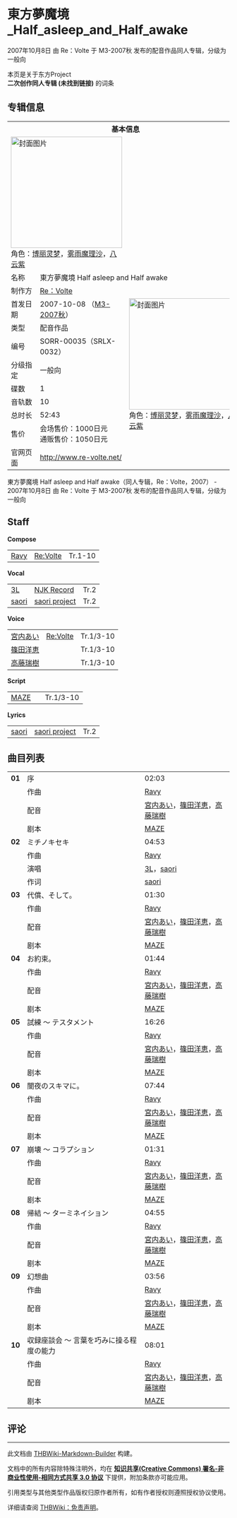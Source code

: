# 東方夢魔境_Half_asleep_and_Half_awake

<!-- source html: G:\repos\THBWiki-Markdown-Builder\THBWikiMarkdown\Temp\main\f\ff\ns0%3A%E6%9D%B1%E6%96%B9%E5%A4%A2%E9%AD%94%E5%A2%83_Half_asleep_and_Half_awake.html -->

2007年10月8日 由 Re：Volte 于 M3-2007秋 发布的配音作品同人专辑，分级为 一般向

本页是关于东方Project  
 **二次创作同人专辑 (未找到链接)** 的词条
## 专辑信息

<table><tbody><tr><th colspan="3">基本信息</th></tr><tr><td class="cover-artwork-mobile" colspan="2"><a href="./文件-東方夢魔境_Half_asleep_and_Half_awake封面.jpg.md" class="image" title="封面图片"><img alt="封面图片" src="https://upload.thwiki.cc/thumb/f/fc/%E6%9D%B1%E6%96%B9%E5%A4%A2%E9%AD%94%E5%A2%83_Half_asleep_and_Half_awake%E5%B0%81%E9%9D%A2.jpg/252px-%E6%9D%B1%E6%96%B9%E5%A4%A2%E9%AD%94%E5%A2%83_Half_asleep_and_Half_awake%E5%B0%81%E9%9D%A2.jpg" decoding="async" loading="lazy" width="252" height="252" srcset="https://upload.thwiki.cc/thumb/f/fc/%E6%9D%B1%E6%96%B9%E5%A4%A2%E9%AD%94%E5%A2%83_Half_asleep_and_Half_awake%E5%B0%81%E9%9D%A2.jpg/378px-%E6%9D%B1%E6%96%B9%E5%A4%A2%E9%AD%94%E5%A2%83_Half_asleep_and_Half_awake%E5%B0%81%E9%9D%A2.jpg 1.5x, https://upload.thwiki.cc/thumb/f/fc/%E6%9D%B1%E6%96%B9%E5%A4%A2%E9%AD%94%E5%A2%83_Half_asleep_and_Half_awake%E5%B0%81%E9%9D%A2.jpg/504px-%E6%9D%B1%E6%96%B9%E5%A4%A2%E9%AD%94%E5%A2%83_Half_asleep_and_Half_awake%E5%B0%81%E9%9D%A2.jpg 2x" data-file-width="600" data-file-height="600"></a><div class="cover-char">角色：<a href="./博丽灵梦.md" title="博丽灵梦">博丽灵梦</a>，<a href="./雾雨魔理沙.md" title="雾雨魔理沙">雾雨魔理沙</a>，<a href="./八云紫.md" title="八云紫">八云紫</a></div></td>
</tr><tr><td class="label">名称</td><td colspan="2"> 東方夢魔境 Half asleep and Half awake </td></tr><tr><td class="label">制作方</td><td><a href="./Re：Volte.md" title="Re：Volte">Re：Volte</a></td><td class="cover-artwork" rowspan="9" style="min-width:252px;"><a href="./文件-東方夢魔境_Half_asleep_and_Half_awake封面.jpg.md" class="image" title="封面图片"><img alt="封面图片" src="https://upload.thwiki.cc/thumb/f/fc/%E6%9D%B1%E6%96%B9%E5%A4%A2%E9%AD%94%E5%A2%83_Half_asleep_and_Half_awake%E5%B0%81%E9%9D%A2.jpg/252px-%E6%9D%B1%E6%96%B9%E5%A4%A2%E9%AD%94%E5%A2%83_Half_asleep_and_Half_awake%E5%B0%81%E9%9D%A2.jpg" decoding="async" loading="lazy" width="252" height="252" srcset="https://upload.thwiki.cc/thumb/f/fc/%E6%9D%B1%E6%96%B9%E5%A4%A2%E9%AD%94%E5%A2%83_Half_asleep_and_Half_awake%E5%B0%81%E9%9D%A2.jpg/378px-%E6%9D%B1%E6%96%B9%E5%A4%A2%E9%AD%94%E5%A2%83_Half_asleep_and_Half_awake%E5%B0%81%E9%9D%A2.jpg 1.5x, https://upload.thwiki.cc/thumb/f/fc/%E6%9D%B1%E6%96%B9%E5%A4%A2%E9%AD%94%E5%A2%83_Half_asleep_and_Half_awake%E5%B0%81%E9%9D%A2.jpg/504px-%E6%9D%B1%E6%96%B9%E5%A4%A2%E9%AD%94%E5%A2%83_Half_asleep_and_Half_awake%E5%B0%81%E9%9D%A2.jpg 2x" data-file-width="600" data-file-height="600"></a><div class="cover-char">角色：<a href="./博丽灵梦.md" title="博丽灵梦">博丽灵梦</a>，<a href="./雾雨魔理沙.md" title="雾雨魔理沙">雾雨魔理沙</a>，<a href="./八云紫.md" title="八云紫">八云紫</a></div></td>
</tr><tr><td class="label">首发日期</td><td>2007-10-08&#160;（<a href="/展会作品列表?e=M3%2320">M3-2007秋</a>）</td></tr><tr><td class="label">类型</td><td>配音作品</td></tr><tr><td class="label">编号</td><td>SORR-00035（SRLX-0032）</td></tr><tr><td class="label">分级指定</td><td>一般向</td></tr><tr><td class="label">碟数</td><td>1</td></tr><tr><td class="label">音轨数</td><td>10</td></tr><tr><td class="label">总时长</td><td>52:43</td></tr><tr><td class="label">售价</td><td>会场售价：1000日元<br>通贩售价：1050日元</td></tr>
<tr><td class="label">官网页面</td><td colspan="2"><a rel="nofollow" class="external free" href="http://www.re-volte.net/">http://www.re-volte.net/</a></td></tr></tbody></table>

東方夢魔境 Half asleep and Half awake（同人专辑，Re：Volte，2007） - 2007年10月8日 由 Re：Volte 于 M3-2007秋 发布的配音作品同人专辑，分级为 一般向
## Staff
  
 **Compose**   

<table><tbody><tr><td><a href="./Ravy.md" title="Ravy">Ravy</a></td><td><a href="/Re:Volte" class="mw-redirect" title="Re:Volte">Re:Volte</a></td><td>Tr.1-10</td></tr></tbody></table>

  
 **Vocal**   

<table><tbody><tr><td><a href="./3L.md" title="3L">3L</a></td><td><a href="./NJK_Record.md" title="NJK Record">NJK Record</a></td><td>Tr.2</td></tr><tr><td><a href="./saori.md" title="saori">saori</a></td><td><a href="/index.php?title=saori_project&amp;action=edit&amp;redlink=1" class="new" title="saori project（页面不存在）">saori project</a></td><td>Tr.2</td></tr></tbody></table>

  
 **Voice**   

<table><tbody><tr><td><a href="/index.php?title=%E5%AE%AE%E5%86%85%E3%81%82%E3%81%84&amp;action=edit&amp;redlink=1" class="new" title="宮内あい（页面不存在）">宮内あい</a></td><td><a href="/Re:Volte" class="mw-redirect" title="Re:Volte">Re:Volte</a></td><td>Tr.1/3-10</td></tr><tr><td><a href="/index.php?title=%E7%AF%A0%E7%94%B0%E6%B4%8B%E6%81%B5&amp;action=edit&amp;redlink=1" class="new" title="篠田洋恵（页面不存在）">篠田洋恵</a></td><td></td><td>Tr.1/3-10</td></tr><tr><td><a href="/index.php?title=%E9%AB%98%E8%97%A4%E7%91%9E%E6%A8%B9&amp;action=edit&amp;redlink=1" class="new" title="高藤瑞樹（页面不存在）">高藤瑞樹</a></td><td></td><td>Tr.1/3-10</td></tr></tbody></table>

  
 **Script**   

<table><tbody><tr><td><a href="./Maze.md" title="Maze" unred="">MAZE</a></td><td></td><td>Tr.1/3-10</td></tr></tbody></table>

  
 **Lyrics**   

<table><tbody><tr><td><a href="./saori.md" title="saori">saori</a></td><td><a href="/index.php?title=saori_project&amp;action=edit&amp;redlink=1" class="new" title="saori project（页面不存在）">saori project</a></td><td>Tr.2</td></tr></tbody></table>


## 曲目列表

<table><tbody><tr><td id="1" class="infoG"><b>01</b></td><td id="序" colspan="2" class="title">序<span class="thcsearchlinks"><a rel="nofollow" class="external text" href="https://cd.thwiki.cc?arrange=Ravy&amp;dub=宮内あい，篠田洋恵，高藤瑞樹&amp;script=MAZE&amp;fromwiki=東方夢魔境_Half_asleep_and_Half_awake"><span title="搜索相似同人曲"></span></a></span></td><td class="time">02:03</td></tr><tr><td class="left"></td><td class="label">作曲</td><td class="text" colspan="2"><a href="./Ravy.md" title="Ravy">Ravy</a><span class="thcsearchlinks"><a rel="nofollow" class="external text" href="https://cd.thwiki.cc?arrange=，Ravy&amp;fromwiki=東方夢魔境_Half_asleep_and_Half_awake"><span></span></a></span></td></tr><tr><td class="left"></td><td class="label">配音</td><td class="text" colspan="2"><a href="/index.php?title=%E5%AE%AE%E5%86%85%E3%81%82%E3%81%84&amp;action=edit&amp;redlink=1" class="new" title="宮内あい（页面不存在）">宮内あい</a>，<a href="/index.php?title=%E7%AF%A0%E7%94%B0%E6%B4%8B%E6%81%B5&amp;action=edit&amp;redlink=1" class="new" title="篠田洋恵（页面不存在）">篠田洋恵</a>，<a href="/index.php?title=%E9%AB%98%E8%97%A4%E7%91%9E%E6%A8%B9&amp;action=edit&amp;redlink=1" class="new" title="高藤瑞樹（页面不存在）">高藤瑞樹</a><span class="thcsearchlinks"><a rel="nofollow" class="external text" href="https://cd.thwiki.cc?dub=宮内あい，篠田洋恵，高藤瑞樹&amp;fromwiki=東方夢魔境_Half_asleep_and_Half_awake"><span></span></a></span></td></tr><tr><td class="left"></td><td class="label">剧本</td><td class="text" colspan="2"><a href="./Maze.md" title="Maze" unred="">MAZE</a><span class="thcsearchlinks"><a rel="nofollow" class="external text" href="https://cd.thwiki.cc?script=MAZE&amp;fromwiki=東方夢魔境_Half_asleep_and_Half_awake"><span></span></a></span></td></tr>
<tr><td id="2" class="infoRL"><b>02</b></td><td id="ミチノキセキ" colspan="2" class="title">ミチノキセキ<span class="thcsearchlinks"><a rel="nofollow" class="external text" href="https://cd.thwiki.cc?arrange=Ravy&amp;vocal=3L，saori&amp;lyric=saori&amp;fromwiki=東方夢魔境_Half_asleep_and_Half_awake"><span title="搜索相似同人曲"></span></a></span></td><td class="time">04:53</td></tr><tr><td class="left"></td><td class="label">作曲</td><td class="text" colspan="2"><a href="./Ravy.md" title="Ravy">Ravy</a><span class="thcsearchlinks"><a rel="nofollow" class="external text" href="https://cd.thwiki.cc?arrange=，Ravy&amp;fromwiki=東方夢魔境_Half_asleep_and_Half_awake"><span></span></a></span></td></tr><tr><td class="left"></td><td class="label">演唱</td><td class="text" colspan="2"><a href="./3L.md" title="3L">3L</a>，<a href="./saori.md" title="saori">saori</a><span class="thcsearchlinks"><a rel="nofollow" class="external text" href="https://cd.thwiki.cc?vocal=3L，saori&amp;fromwiki=東方夢魔境_Half_asleep_and_Half_awake"><span></span></a></span></td></tr><tr><td class="left"></td><td class="label">作词</td><td class="text" colspan="2"><a href="./saori.md" title="saori">saori</a><span class="thcsearchlinks"><a rel="nofollow" class="external text" href="https://cd.thwiki.cc?lyric=saori&amp;fromwiki=東方夢魔境_Half_asleep_and_Half_awake"><span></span></a></span></td></tr>
<tr><td id="3" class="infoG"><b>03</b></td><td id="代償、そして。" colspan="2" class="title">代償、そして。<span class="thcsearchlinks"><a rel="nofollow" class="external text" href="https://cd.thwiki.cc?arrange=Ravy&amp;dub=宮内あい，篠田洋恵，高藤瑞樹&amp;script=MAZE&amp;fromwiki=東方夢魔境_Half_asleep_and_Half_awake"><span title="搜索相似同人曲"></span></a></span></td><td class="time">01:30</td></tr><tr><td class="left"></td><td class="label">作曲</td><td class="text" colspan="2"><a href="./Ravy.md" title="Ravy">Ravy</a><span class="thcsearchlinks"><a rel="nofollow" class="external text" href="https://cd.thwiki.cc?arrange=，Ravy&amp;fromwiki=東方夢魔境_Half_asleep_and_Half_awake"><span></span></a></span></td></tr><tr><td class="left"></td><td class="label">配音</td><td class="text" colspan="2"><a href="/index.php?title=%E5%AE%AE%E5%86%85%E3%81%82%E3%81%84&amp;action=edit&amp;redlink=1" class="new" title="宮内あい（页面不存在）">宮内あい</a>，<a href="/index.php?title=%E7%AF%A0%E7%94%B0%E6%B4%8B%E6%81%B5&amp;action=edit&amp;redlink=1" class="new" title="篠田洋恵（页面不存在）">篠田洋恵</a>，<a href="/index.php?title=%E9%AB%98%E8%97%A4%E7%91%9E%E6%A8%B9&amp;action=edit&amp;redlink=1" class="new" title="高藤瑞樹（页面不存在）">高藤瑞樹</a><span class="thcsearchlinks"><a rel="nofollow" class="external text" href="https://cd.thwiki.cc?dub=宮内あい，篠田洋恵，高藤瑞樹&amp;fromwiki=東方夢魔境_Half_asleep_and_Half_awake"><span></span></a></span></td></tr><tr><td class="left"></td><td class="label">剧本</td><td class="text" colspan="2"><a href="./Maze.md" title="Maze" unred="">MAZE</a><span class="thcsearchlinks"><a rel="nofollow" class="external text" href="https://cd.thwiki.cc?script=MAZE&amp;fromwiki=東方夢魔境_Half_asleep_and_Half_awake"><span></span></a></span></td></tr>
<tr><td id="4" class="infoG"><b>04</b></td><td id="お約束。" colspan="2" class="title">お約束。<span class="thcsearchlinks"><a rel="nofollow" class="external text" href="https://cd.thwiki.cc?arrange=Ravy&amp;dub=宮内あい，篠田洋恵，高藤瑞樹&amp;script=MAZE&amp;fromwiki=東方夢魔境_Half_asleep_and_Half_awake"><span title="搜索相似同人曲"></span></a></span></td><td class="time">01:44</td></tr><tr><td class="left"></td><td class="label">作曲</td><td class="text" colspan="2"><a href="./Ravy.md" title="Ravy">Ravy</a><span class="thcsearchlinks"><a rel="nofollow" class="external text" href="https://cd.thwiki.cc?arrange=，Ravy&amp;fromwiki=東方夢魔境_Half_asleep_and_Half_awake"><span></span></a></span></td></tr><tr><td class="left"></td><td class="label">配音</td><td class="text" colspan="2"><a href="/index.php?title=%E5%AE%AE%E5%86%85%E3%81%82%E3%81%84&amp;action=edit&amp;redlink=1" class="new" title="宮内あい（页面不存在）">宮内あい</a>，<a href="/index.php?title=%E7%AF%A0%E7%94%B0%E6%B4%8B%E6%81%B5&amp;action=edit&amp;redlink=1" class="new" title="篠田洋恵（页面不存在）">篠田洋恵</a>，<a href="/index.php?title=%E9%AB%98%E8%97%A4%E7%91%9E%E6%A8%B9&amp;action=edit&amp;redlink=1" class="new" title="高藤瑞樹（页面不存在）">高藤瑞樹</a><span class="thcsearchlinks"><a rel="nofollow" class="external text" href="https://cd.thwiki.cc?dub=宮内あい，篠田洋恵，高藤瑞樹&amp;fromwiki=東方夢魔境_Half_asleep_and_Half_awake"><span></span></a></span></td></tr><tr><td class="left"></td><td class="label">剧本</td><td class="text" colspan="2"><a href="./Maze.md" title="Maze" unred="">MAZE</a><span class="thcsearchlinks"><a rel="nofollow" class="external text" href="https://cd.thwiki.cc?script=MAZE&amp;fromwiki=東方夢魔境_Half_asleep_and_Half_awake"><span></span></a></span></td></tr>
<tr><td id="5" class="infoG"><b>05</b></td><td id="試練_～_テスタメント" colspan="2" class="title">試練 ～ テスタメント<span class="thcsearchlinks"><a rel="nofollow" class="external text" href="https://cd.thwiki.cc?arrange=Ravy&amp;dub=宮内あい，篠田洋恵，高藤瑞樹&amp;script=MAZE&amp;fromwiki=東方夢魔境_Half_asleep_and_Half_awake"><span title="搜索相似同人曲"></span></a></span></td><td class="time">16:26</td></tr><tr><td class="left"></td><td class="label">作曲</td><td class="text" colspan="2"><a href="./Ravy.md" title="Ravy">Ravy</a><span class="thcsearchlinks"><a rel="nofollow" class="external text" href="https://cd.thwiki.cc?arrange=，Ravy&amp;fromwiki=東方夢魔境_Half_asleep_and_Half_awake"><span></span></a></span></td></tr><tr><td class="left"></td><td class="label">配音</td><td class="text" colspan="2"><a href="/index.php?title=%E5%AE%AE%E5%86%85%E3%81%82%E3%81%84&amp;action=edit&amp;redlink=1" class="new" title="宮内あい（页面不存在）">宮内あい</a>，<a href="/index.php?title=%E7%AF%A0%E7%94%B0%E6%B4%8B%E6%81%B5&amp;action=edit&amp;redlink=1" class="new" title="篠田洋恵（页面不存在）">篠田洋恵</a>，<a href="/index.php?title=%E9%AB%98%E8%97%A4%E7%91%9E%E6%A8%B9&amp;action=edit&amp;redlink=1" class="new" title="高藤瑞樹（页面不存在）">高藤瑞樹</a><span class="thcsearchlinks"><a rel="nofollow" class="external text" href="https://cd.thwiki.cc?dub=宮内あい，篠田洋恵，高藤瑞樹&amp;fromwiki=東方夢魔境_Half_asleep_and_Half_awake"><span></span></a></span></td></tr><tr><td class="left"></td><td class="label">剧本</td><td class="text" colspan="2"><a href="./Maze.md" title="Maze" unred="">MAZE</a><span class="thcsearchlinks"><a rel="nofollow" class="external text" href="https://cd.thwiki.cc?script=MAZE&amp;fromwiki=東方夢魔境_Half_asleep_and_Half_awake"><span></span></a></span></td></tr>
<tr><td id="6" class="infoG"><b>06</b></td><td id="闇夜のスキマに。" colspan="2" class="title">闇夜のスキマに。<span class="thcsearchlinks"><a rel="nofollow" class="external text" href="https://cd.thwiki.cc?arrange=Ravy&amp;dub=宮内あい，篠田洋恵，高藤瑞樹&amp;script=MAZE&amp;fromwiki=東方夢魔境_Half_asleep_and_Half_awake"><span title="搜索相似同人曲"></span></a></span></td><td class="time">07:44</td></tr><tr><td class="left"></td><td class="label">作曲</td><td class="text" colspan="2"><a href="./Ravy.md" title="Ravy">Ravy</a><span class="thcsearchlinks"><a rel="nofollow" class="external text" href="https://cd.thwiki.cc?arrange=，Ravy&amp;fromwiki=東方夢魔境_Half_asleep_and_Half_awake"><span></span></a></span></td></tr><tr><td class="left"></td><td class="label">配音</td><td class="text" colspan="2"><a href="/index.php?title=%E5%AE%AE%E5%86%85%E3%81%82%E3%81%84&amp;action=edit&amp;redlink=1" class="new" title="宮内あい（页面不存在）">宮内あい</a>，<a href="/index.php?title=%E7%AF%A0%E7%94%B0%E6%B4%8B%E6%81%B5&amp;action=edit&amp;redlink=1" class="new" title="篠田洋恵（页面不存在）">篠田洋恵</a>，<a href="/index.php?title=%E9%AB%98%E8%97%A4%E7%91%9E%E6%A8%B9&amp;action=edit&amp;redlink=1" class="new" title="高藤瑞樹（页面不存在）">高藤瑞樹</a><span class="thcsearchlinks"><a rel="nofollow" class="external text" href="https://cd.thwiki.cc?dub=宮内あい，篠田洋恵，高藤瑞樹&amp;fromwiki=東方夢魔境_Half_asleep_and_Half_awake"><span></span></a></span></td></tr><tr><td class="left"></td><td class="label">剧本</td><td class="text" colspan="2"><a href="./Maze.md" title="Maze" unred="">MAZE</a><span class="thcsearchlinks"><a rel="nofollow" class="external text" href="https://cd.thwiki.cc?script=MAZE&amp;fromwiki=東方夢魔境_Half_asleep_and_Half_awake"><span></span></a></span></td></tr>
<tr><td id="7" class="infoG"><b>07</b></td><td id="崩壊_～_コラプション" colspan="2" class="title">崩壊 ～ コラプション<span class="thcsearchlinks"><a rel="nofollow" class="external text" href="https://cd.thwiki.cc?arrange=Ravy&amp;dub=宮内あい，篠田洋恵，高藤瑞樹&amp;script=MAZE&amp;fromwiki=東方夢魔境_Half_asleep_and_Half_awake"><span title="搜索相似同人曲"></span></a></span></td><td class="time">01:31</td></tr><tr><td class="left"></td><td class="label">作曲</td><td class="text" colspan="2"><a href="./Ravy.md" title="Ravy">Ravy</a><span class="thcsearchlinks"><a rel="nofollow" class="external text" href="https://cd.thwiki.cc?arrange=，Ravy&amp;fromwiki=東方夢魔境_Half_asleep_and_Half_awake"><span></span></a></span></td></tr><tr><td class="left"></td><td class="label">配音</td><td class="text" colspan="2"><a href="/index.php?title=%E5%AE%AE%E5%86%85%E3%81%82%E3%81%84&amp;action=edit&amp;redlink=1" class="new" title="宮内あい（页面不存在）">宮内あい</a>，<a href="/index.php?title=%E7%AF%A0%E7%94%B0%E6%B4%8B%E6%81%B5&amp;action=edit&amp;redlink=1" class="new" title="篠田洋恵（页面不存在）">篠田洋恵</a>，<a href="/index.php?title=%E9%AB%98%E8%97%A4%E7%91%9E%E6%A8%B9&amp;action=edit&amp;redlink=1" class="new" title="高藤瑞樹（页面不存在）">高藤瑞樹</a><span class="thcsearchlinks"><a rel="nofollow" class="external text" href="https://cd.thwiki.cc?dub=宮内あい，篠田洋恵，高藤瑞樹&amp;fromwiki=東方夢魔境_Half_asleep_and_Half_awake"><span></span></a></span></td></tr><tr><td class="left"></td><td class="label">剧本</td><td class="text" colspan="2"><a href="./Maze.md" title="Maze" unred="">MAZE</a><span class="thcsearchlinks"><a rel="nofollow" class="external text" href="https://cd.thwiki.cc?script=MAZE&amp;fromwiki=東方夢魔境_Half_asleep_and_Half_awake"><span></span></a></span></td></tr>
<tr><td id="8" class="infoG"><b>08</b></td><td id="帰結_～_ターミネイション" colspan="2" class="title">帰結 ～ ターミネイション<span class="thcsearchlinks"><a rel="nofollow" class="external text" href="https://cd.thwiki.cc?arrange=Ravy&amp;dub=宮内あい，篠田洋恵，高藤瑞樹&amp;script=MAZE&amp;fromwiki=東方夢魔境_Half_asleep_and_Half_awake"><span title="搜索相似同人曲"></span></a></span></td><td class="time">04:55</td></tr><tr><td class="left"></td><td class="label">作曲</td><td class="text" colspan="2"><a href="./Ravy.md" title="Ravy">Ravy</a><span class="thcsearchlinks"><a rel="nofollow" class="external text" href="https://cd.thwiki.cc?arrange=，Ravy&amp;fromwiki=東方夢魔境_Half_asleep_and_Half_awake"><span></span></a></span></td></tr><tr><td class="left"></td><td class="label">配音</td><td class="text" colspan="2"><a href="/index.php?title=%E5%AE%AE%E5%86%85%E3%81%82%E3%81%84&amp;action=edit&amp;redlink=1" class="new" title="宮内あい（页面不存在）">宮内あい</a>，<a href="/index.php?title=%E7%AF%A0%E7%94%B0%E6%B4%8B%E6%81%B5&amp;action=edit&amp;redlink=1" class="new" title="篠田洋恵（页面不存在）">篠田洋恵</a>，<a href="/index.php?title=%E9%AB%98%E8%97%A4%E7%91%9E%E6%A8%B9&amp;action=edit&amp;redlink=1" class="new" title="高藤瑞樹（页面不存在）">高藤瑞樹</a><span class="thcsearchlinks"><a rel="nofollow" class="external text" href="https://cd.thwiki.cc?dub=宮内あい，篠田洋恵，高藤瑞樹&amp;fromwiki=東方夢魔境_Half_asleep_and_Half_awake"><span></span></a></span></td></tr><tr><td class="left"></td><td class="label">剧本</td><td class="text" colspan="2"><a href="./Maze.md" title="Maze" unred="">MAZE</a><span class="thcsearchlinks"><a rel="nofollow" class="external text" href="https://cd.thwiki.cc?script=MAZE&amp;fromwiki=東方夢魔境_Half_asleep_and_Half_awake"><span></span></a></span></td></tr>
<tr><td id="9" class="infoG"><b>09</b></td><td id="幻想曲" colspan="2" class="title">幻想曲<span class="thcsearchlinks"><a rel="nofollow" class="external text" href="https://cd.thwiki.cc?arrange=Ravy&amp;dub=宮内あい，篠田洋恵，高藤瑞樹&amp;script=MAZE&amp;fromwiki=東方夢魔境_Half_asleep_and_Half_awake"><span title="搜索相似同人曲"></span></a></span></td><td class="time">03:56</td></tr><tr><td class="left"></td><td class="label">作曲</td><td class="text" colspan="2"><a href="./Ravy.md" title="Ravy">Ravy</a><span class="thcsearchlinks"><a rel="nofollow" class="external text" href="https://cd.thwiki.cc?arrange=，Ravy&amp;fromwiki=東方夢魔境_Half_asleep_and_Half_awake"><span></span></a></span></td></tr><tr><td class="left"></td><td class="label">配音</td><td class="text" colspan="2"><a href="/index.php?title=%E5%AE%AE%E5%86%85%E3%81%82%E3%81%84&amp;action=edit&amp;redlink=1" class="new" title="宮内あい（页面不存在）">宮内あい</a>，<a href="/index.php?title=%E7%AF%A0%E7%94%B0%E6%B4%8B%E6%81%B5&amp;action=edit&amp;redlink=1" class="new" title="篠田洋恵（页面不存在）">篠田洋恵</a>，<a href="/index.php?title=%E9%AB%98%E8%97%A4%E7%91%9E%E6%A8%B9&amp;action=edit&amp;redlink=1" class="new" title="高藤瑞樹（页面不存在）">高藤瑞樹</a><span class="thcsearchlinks"><a rel="nofollow" class="external text" href="https://cd.thwiki.cc?dub=宮内あい，篠田洋恵，高藤瑞樹&amp;fromwiki=東方夢魔境_Half_asleep_and_Half_awake"><span></span></a></span></td></tr><tr><td class="left"></td><td class="label">剧本</td><td class="text" colspan="2"><a href="./Maze.md" title="Maze" unred="">MAZE</a><span class="thcsearchlinks"><a rel="nofollow" class="external text" href="https://cd.thwiki.cc?script=MAZE&amp;fromwiki=東方夢魔境_Half_asleep_and_Half_awake"><span></span></a></span></td></tr>
<tr><td id="10" class="infoG"><b>10</b></td><td id="収録座談会_～_言葉を巧みに操る程度の能力" colspan="2" class="title">収録座談会 ～ 言葉を巧みに操る程度の能力<span class="thcsearchlinks"><a rel="nofollow" class="external text" href="https://cd.thwiki.cc?arrange=Ravy&amp;dub=宮内あい，篠田洋恵，高藤瑞樹&amp;script=MAZE&amp;fromwiki=東方夢魔境_Half_asleep_and_Half_awake"><span title="搜索相似同人曲"></span></a></span></td><td class="time">08:01</td></tr><tr><td class="left"></td><td class="label">作曲</td><td class="text" colspan="2"><a href="./Ravy.md" title="Ravy">Ravy</a><span class="thcsearchlinks"><a rel="nofollow" class="external text" href="https://cd.thwiki.cc?arrange=，Ravy&amp;fromwiki=東方夢魔境_Half_asleep_and_Half_awake"><span></span></a></span></td></tr><tr><td class="left"></td><td class="label">配音</td><td class="text" colspan="2"><a href="/index.php?title=%E5%AE%AE%E5%86%85%E3%81%82%E3%81%84&amp;action=edit&amp;redlink=1" class="new" title="宮内あい（页面不存在）">宮内あい</a>，<a href="/index.php?title=%E7%AF%A0%E7%94%B0%E6%B4%8B%E6%81%B5&amp;action=edit&amp;redlink=1" class="new" title="篠田洋恵（页面不存在）">篠田洋恵</a>，<a href="/index.php?title=%E9%AB%98%E8%97%A4%E7%91%9E%E6%A8%B9&amp;action=edit&amp;redlink=1" class="new" title="高藤瑞樹（页面不存在）">高藤瑞樹</a><span class="thcsearchlinks"><a rel="nofollow" class="external text" href="https://cd.thwiki.cc?dub=宮内あい，篠田洋恵，高藤瑞樹&amp;fromwiki=東方夢魔境_Half_asleep_and_Half_awake"><span></span></a></span></td></tr><tr><td class="left"></td><td class="label">剧本</td><td class="text" colspan="2"><a href="./Maze.md" title="Maze" unred="">MAZE</a><span class="thcsearchlinks"><a rel="nofollow" class="external text" href="https://cd.thwiki.cc?script=MAZE&amp;fromwiki=東方夢魔境_Half_asleep_and_Half_awake"><span></span></a></span></td></tr></tbody></table>


## 评论




---

此文档由 [THBWiki-Markdown-Builder](https://github.com/Delsin-Yu/THBWiki-Markdown-Builder) 构建。

文档中的所有内容除特殊注明外，均在 [**知识共享(Creative Commons) 署名-非商业性使用-相同方式共享 3.0 协议**](https://creativecommons.org/licenses/by-sa/3.0/deed.zh-hans) 下提供，附加条款亦可能应用。

引用类型与其他类型作品版权归原作者所有，如有作者授权则遵照授权协议使用。

详细请查阅 [THBWiki：免责声明](https://thbwiki.cc/THBWiki:%E5%85%8D%E8%B4%A3%E5%A3%B0%E6%98%8E)。

